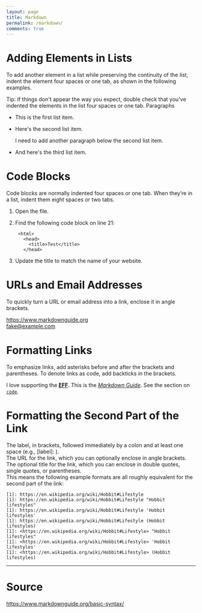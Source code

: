 ```yaml
---
layout: page
title: Markdown
permalink: /markdown/
comments: true
---
```


# Adding Elements in Lists

To add another element in a list while preserving the continuity of the list, indent the element four spaces or one tab, as shown in the following examples.

 Tip: If things don't appear the way you expect, double check that you've indented the elements in the list four spaces or one tab.
Paragraphs
* This is the first list item.
* Here's the second list item.

    I need to add another paragraph below the second list item.

* And here's the third list item.


# Code Blocks

Code blocks are normally indented four spaces or one tab. When they’re in a list, indent them eight spaces or two tabs.

1. Open the file.
2. Find the following code block on line 21:

        <html>
          <head>
            <title>Test</title>
          </head>

3. Update the title to match the name of your website.


# URLs and Email Addresses
To quickly turn a URL or email address into a link, enclose it in angle brackets.

<https://www.markdownguide.org>  
<fake@example.com>


# Formatting Links

To emphasize links, add asterisks before and after the brackets and parentheses. To denote links as code, add backticks in the brackets.

I love supporting the **[EFF](https://eff.org)**.
This is the *[Markdown Guide](https://www.markdownguide.org)*.
See the section on [`code`](#code).


# Formatting the Second Part of the Link

The label, in brackets, followed immediately by a colon and at least one space (e.g., [label]: ).  
The URL for the link, which you can optionally enclose in angle brackets.
The optional title for the link, which you can enclose in double quotes, single quotes, or parentheses.  
This means the following example formats are all roughly equivalent for the second part of the link:

```
[1]: https://en.wikipedia.org/wiki/Hobbit#Lifestyle
[1]: https://en.wikipedia.org/wiki/Hobbit#Lifestyle "Hobbit lifestyles"
[1]: https://en.wikipedia.org/wiki/Hobbit#Lifestyle 'Hobbit lifestyles'
[1]: https://en.wikipedia.org/wiki/Hobbit#Lifestyle (Hobbit lifestyles)
[1]: <https://en.wikipedia.org/wiki/Hobbit#Lifestyle> "Hobbit lifestyles"
[1]: <https://en.wikipedia.org/wiki/Hobbit#Lifestyle> 'Hobbit lifestyles'
[1]: <https://en.wikipedia.org/wiki/Hobbit#Lifestyle> (Hobbit lifestyles)
```

---

# Source

https://www.markdownguide.org/basic-syntax/
